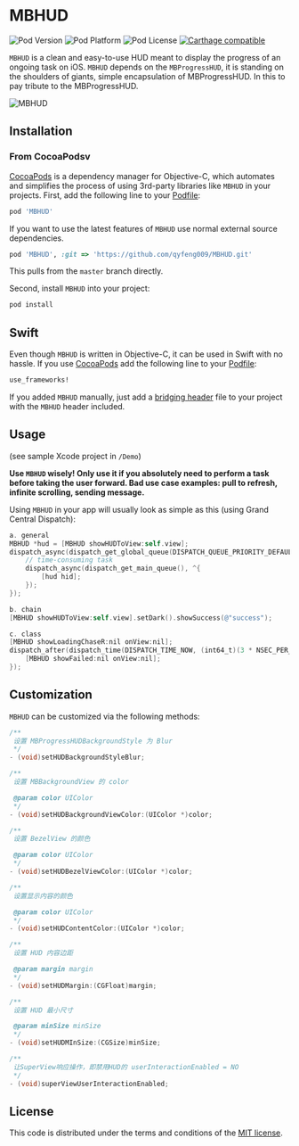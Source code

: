 # MBHUD

![Pod Version](https://img.shields.io/cocoapods/v/MBHUD.svg?style=flat)
![Pod Platform](https://img.shields.io/cocoapods/p/MBHUD.svg?style=flat)
![Pod License](https://img.shields.io/cocoapods/l/MBHUD.svg?style=flat)
[![Carthage compatible](https://img.shields.io/badge/Carthage-compatible-4BC51D.svg?style=flat)](https://github.com/Carthage/Carthage)

`MBHUD` is a clean and easy-to-use HUD meant to display the progress of an ongoing task on iOS. 
`MBHUD` depends on the `MBProgressHUD`, it is standing on the shoulders of giants, simple encapsulation of MBProgressHUD. 
 In this to pay tribute to the MBProgressHUD.

![MBHUD](https://github.com/qyfeng009/MBHUD/blob/master/MBHUD2.gif)

## Installation

### From CocoaPodsv

[CocoaPods](http://cocoapods.org) is a dependency manager for Objective-C, which automates and simplifies the process of using 3rd-party libraries like `MBHUD` in your projects. First, add the following line to your [Podfile](http://guides.cocoapods.org/using/using-cocoapods.html):

```ruby
pod 'MBHUD'
```
If you want to use the latest features of `MBHUD` use normal external source dependencies.

```ruby
pod 'MBHUD', :git => 'https://github.com/qyfeng009/MBHUD.git'
```

This pulls from the `master` branch directly.

Second, install `MBHUD` into your project:

```ruby
pod install
```

## Swift

Even though `MBHUD` is written in Objective-C, it can be used in Swift with no hassle. If you use [CocoaPods](http://cocoapods.org) add the following line to your [Podfile](http://guides.cocoapods.org/using/using-cocoapods.html):

```ruby
use_frameworks!
```
If you added `MBHUD` manually, just add a [bridging header](https://developer.apple.com/library/content/documentation/Swift/Conceptual/BuildingCocoaApps/MixandMatch.html) file to your project with the `MBHUD` header included. 
## Usage

(see sample Xcode project in `/Demo`)

**Use `MBHUD` wisely! Only use it if you absolutely need to perform a task before taking the user forward. Bad use case examples: pull to refresh, infinite scrolling, sending message.**

Using `MBHUD` in your app will usually look as simple as this (using Grand Central Dispatch):
```objective-c
a. general
MBHUD *hud = [MBHUD showHUDToView:self.view];
dispatch_async(dispatch_get_global_queue(DISPATCH_QUEUE_PRIORITY_DEFAULT, 0), ^{
    // time-consuming task
    dispatch_async(dispatch_get_main_queue(), ^{
        [hud hid];
    });
});

b. chain 
[MBHUD showHUDToView:self.view].setDark().showSuccess(@"success");

c. class
[MBHUD showLoadingChaseR:nil onView:nil];
dispatch_after(dispatch_time(DISPATCH_TIME_NOW, (int64_t)(3 * NSEC_PER_SEC)), dispatch_get_main_queue(), ^{
    [MBHUD showFailed:nil onView:nil];
});
```
## Customization

`MBHUD` can be customized via the following methods:

```objective-c
/**
 设置 MBProgressHUDBackgroundStyle 为 Blur
 */
- (void)setHUDBackgroundStyleBlur;

/**
 设置 MBBackgroundView 的 color

 @param color UIColor
 */
- (void)setHUDBackgroundViewColor:(UIColor *)color;

/**
 设置 BezelView 的颜色

 @param color UIColor
 */
- (void)setHUDBezelViewColor:(UIColor *)color;

/**
 设置显示内容的颜色

 @param color UIColor
 */
- (void)setHUDContentColor:(UIColor *)color;

/**
 设置 HUD 内容边距

 @param margin margin
 */
- (void)setHUDMargin:(CGFloat)margin;

/**
 设置 HUD 最小尺寸

 @param minSize minSize
 */
- (void)setHUDMInSize:(CGSize)minSize;

/**
 让SuperView响应操作，即禁用HUD的 userInteractionEnabled = NO
 */
- (void)superViewUserInteractionEnabled;

```
## License

This code is distributed under the terms and conditions of the [MIT license](LICENSE).


